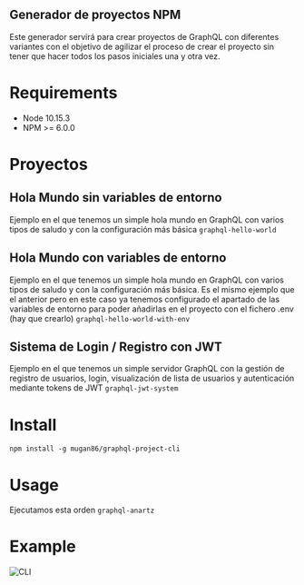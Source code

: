 ## Generador de proyectos NPM

Este generador servirá para crear proyectos de GraphQL con diferentes variantes con el objetivo de agilizar el proceso de crear el proyecto sin tener que hacer todos los pasos iniciales una y otra vez.

# Requirements
* Node 10.15.3
* NPM >= 6.0.0

# Proyectos

## Hola Mundo sin variables de entorno

Ejemplo en el que tenemos un simple hola mundo en GraphQL con varios tipos de saludo y con la configuración más básica
```graphql-hello-world```

## Hola Mundo con variables de entorno

Ejemplo en el que tenemos un simple hola mundo en GraphQL con varios tipos de saludo y con la configuración más básica. Es el mismo ejemplo que el anterior pero en este caso ya tenemos configurado el apartado de las variables de entorno para poder añadirlas en el proyecto con el fichero .env (hay que crearlo)
```graphql-hello-world-with-env```

## Sistema de Login / Registro con JWT

Ejemplo en el que tenemos un simple servidor GraphQL con la gestión de registro de usuarios, login, visualización de lista de usuarios y autenticación mediante tokens de JWT
```graphql-jwt-system```

# Install
```npm install -g mugan86/graphql-project-cli```
# Usage
Ejecutamos esta orden
```graphql-anartz```

# Example
![CLI](./cli.gif)
